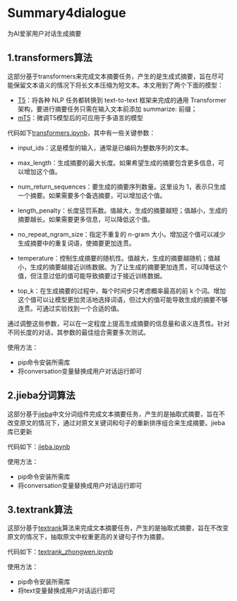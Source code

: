 # Summary4dialogue
为AI爱家用户对话生成摘要

## 1.transformers算法
这部分基于transformers来完成文本摘要任务，产生的是生成式摘要，旨在尽可能保留文本语义的情况下将长文本压缩为短文本。本文用到了两个下面的模型：
* [T5](https://github.com/google-research/text-to-text-transfer-transformer)：将各种 NLP 任务都转换到 text-to-text 框架来完成的通用 Transformer 架构，要进行摘要任务只需在输入文本前添加 summarize: 前缀；
* [mT5](https://github.com/google-research/multilingual-t5)：微调T5模型后的可应用于多语言的模型

代码如下[transformers.ipynb](transformers.ipynb)，其中有一些关键参数：
* input_ids：这是模型的输入，通常是已编码为整数序列的文本。

* max_length：生成摘要的最大长度。如果希望生成的摘要包含更多信息，可以增加这个值。

* num_return_sequences：要生成的摘要序列数量。这里设为 1，表示只生成一个摘要。如果需要多个备选摘要，可以增加这个值。

* length_penalty：长度惩罚系数。值越大，生成的摘要越短；值越小，生成的摘要越长。如果需要更多信息，可以降低这个值。

* no_repeat_ngram_size：指定不重复的 n-gram 大小。增加这个值可以减少生成摘要中的重复词语，使摘要更加连贯。

* temperature：控制生成摘要的随机性。值越大，生成的摘要越随机；值越小，生成的摘要越接近训练数据。为了让生成的摘要更加连贯，可以降低这个值，但注意过低的值可能导致摘要过于接近训练数据。

* top_k：在生成摘要的过程中，每个时间步只考虑概率最高的前 k 个词。增加这个值可以让模型更加灵活地选择词语，但过大的值可能导致生成的摘要不够连贯。可通过实验找到一个合适的值。

通过调整这些参数，可以在一定程度上提高生成摘要的信息量和语义连贯性。针对不同长度的对话，其参数的最佳组合需要多次测试。

使用方法：
+ pip命令安装所需库
+ 将conversation变量替换成用户对话运行即可

## 2.jieba分词算法
这部分基于[jieba](https://github.com/fxsjy/jieba)中文分词组件完成文本摘要任务，产生的是抽取式摘要，旨在不改变原文的情况下，通过对原文关键词和句子的重新排序组合来生成摘要。jieba库已更新

代码如下：[jieba.ipynb](jieba.ipynb)

使用方法：
+ pip命令安装所需库
+ 将conversation变量替换成用户对话运行即可

## 3.textrank算法
这部分基于[textrank](https://github.com/davidadamojr/TextRank)算法来完成文本摘要任务，产生的是抽取式摘要，旨在不改变原文的情况下，抽取原文中权重更高的关键句子作为摘要。

代码如下：[textrank_zhongwen.ipynb](textrank_zhongwen.ipynb)

使用方法：
+ pip命令安装所需库
+ 将text变量替换成用户对话运行即可

